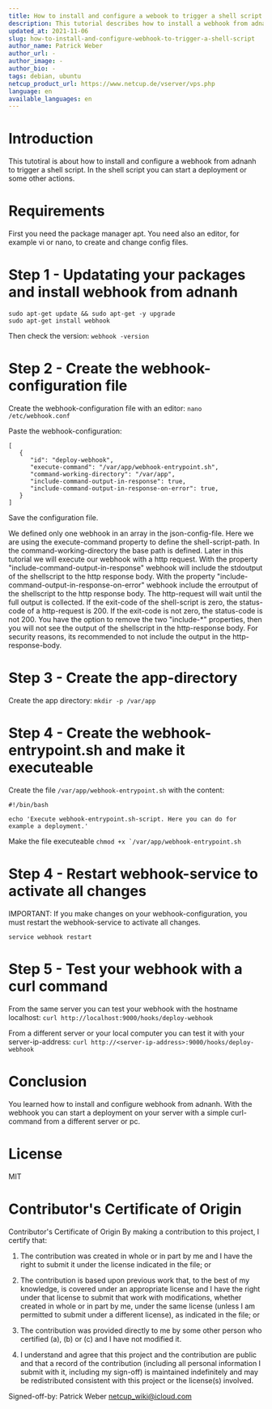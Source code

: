 ```yaml
---
title: How to install and configure a webook to trigger a shell script
description: This tutorial describes how to install a webhook from adnanh. Webhook is a service written in go which wil expose a lightweight webserver. If you call a specific route on the webserver you can execute a command or a shell script on your server.
updated_at: 2021-11-06
slug: how-to-install-and-configure-webhook-to-trigger-a-shell-script
author_name: Patrick Weber
author_url: -
author_image: -
author_bio: -
tags: debian, ubuntu
netcup_product_url: https://www.netcup.de/vserver/vps.php
language: en
available_languages: en
---
```


# Introduction
This tutotiral is about how to install and configure a webhook from adnanh to trigger a shell script.
In the shell script you can start a deployment or some other actions.

# Requirements
First you need the package manager apt. You need also an editor, for example vi or nano, to create and change config files.

# Step 1 - Updatating your packages and install webhook from adnanh
```
sudo apt-get update && sudo apt-get -y upgrade
sudo apt-get install webhook
```

Then check the version: ```webhook -version```

# Step 2 - Create the webhook-configuration file
Create the webhook-configuration file with an editor: ```nano /etc/webhook.conf```

Paste the webhook-configuration:
```
[
   {
      "id": "deploy-webhook",
      "execute-command": "/var/app/webhook-entrypoint.sh",
      "command-working-directory": "/var/app",
      "include-command-output-in-response": true,
      "include-command-output-in-response-on-error": true,
   }
]
```
Save the configuration file.

We defined only one webhook in an array in the json-config-file. Here we are using the execute-command property to define the shell-script-path. In the command-working-directory the base path is defined.
Later in this tutorial we will execute our webhook with a http request.
With the property "include-command-output-in-response" webhook will include the stdoutput of the shellscript to the http response body. With the property "include-command-output-in-response-on-error" webhook include the erroutput of the shellscript to the http response body. The http-request will wait until the full output is collected. If the exit-code of the shell-script is zero, the status-code of a http-request is 200. If the exit-code is not zero, the status-code is not 200.
You have the option to remove the two "include-*" properties, then you will not see the output of the shellscript in the http-response body. For security reasons, its recommended to not include the output in the http-response-body.

# Step 3 - Create the app-directory
Create the app directory: ```mkdir -p /var/app```

# Step 4 - Create the webhook-entrypoint.sh and make it executeable
Create the file ```/var/app/webhook-entrypoint.sh``` with the content:

```
#!/bin/bash

echo 'Execute webhook-entrypoint.sh-script. Here you can do for example a deployment.'
```

Make the file executeable
```chmod +x `/var/app/webhook-entrypoint.sh```

# Step 4 - Restart webhook-service to activate all changes
IMPORTANT: If you make changes on your webhook-configuration, you must restart the webhook-service to activate all changes.

```service webhook restart```

# Step 5 - Test your webhook with a curl command
From the same server you can test your webhook with the hostname localhost:
```curl http://localhost:9000/hooks/deploy-webhook```

From a different server or your local computer you can test it with your server-ip-address:
```curl http://<server-ip-address>:9000/hooks/deploy-webhook```

# Conclusion
You learned how to install and configure webhook from adnanh. With the webhook you can start a deployment on your server with a simple curl-command from a different server or pc.

# License
MIT

# Contributor's Certificate of Origin
Contributor's Certificate of Origin By making a contribution to this project, I certify that:

 1) The contribution was created in whole or in part by me and I have the right to submit it under the license indicated in the file; or

 2) The contribution is based upon previous work that, to the best of my knowledge, is covered under an appropriate license and I have the right under that license to submit that work with modifications, whether created in whole or in part by me, under the same license (unless I am permitted to submit under a different license), as indicated in the file; or

 3) The contribution was provided directly to me by some other person who certified (a), (b) or (c) and I have not modified it.

 4) I understand and agree that this project and the contribution are public and that a record of the contribution (including all personal information I submit with it, including my sign-off) is maintained indefinitely and may be redistributed consistent with this project or the license(s) involved.

Signed-off-by: Patrick Weber netcup_wiki@icloud.com
